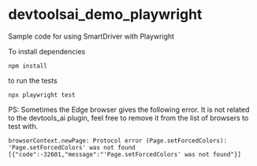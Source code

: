 # devtoolsai_demo_playwright
Sample code for using SmartDriver with Playwright


To install dependencies
```
npm install
```

to run the tests
```
npx playwright test
```


PS: Sometimes the Edge browser gives the following error. It is not related to the devtools_ai plugin, feel free to remove it from the list of browsers to test with.
```
browserContext.newPage: Protocol error (Page.setForcedColors): 'Page.setForcedColors' was not found [{"code":-32601,"message":"'Page.setForcedColors' was not found"}]
```
